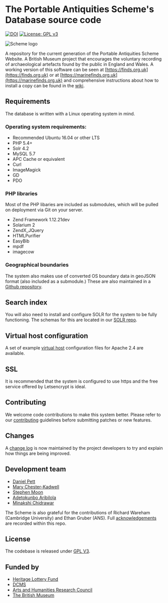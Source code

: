 # The Portable Antiquities Scheme's Database source code

[![DOI](https://zenodo.org/badge/19055/findsorguk/findsorguk.svg)](https://zenodo.org/badge/latestdoi/19055/findsorguk/findsorguk) [![License: GPL v3](https://img.shields.io/badge/License-GPL%20v3-blue.svg)](https://www.gnu.org/licenses/gpl-3.0)

![Scheme logo](https://avatars3.githubusercontent.com/u/4288770?v=3&s=200)

A repository for the current generation of the Portable Antiquities Scheme Website. A British Museum project that 
encourages the voluntary recording of archaeological artefacts found by the public in England and Wales. A working 
version of this software can be seen at [https://finds.org.uk](https://finds.org.uk) or at [https://marinefinds.org.uk](https://marinefinds.org.uk) 
and comprehensive instructions about how to install a copy can be found in the [wiki](https://github.com/findsorguk/findsorguk/wiki).

## Requirements

The database is written with a Linux operating system in mind. 

### Operating system requirements:

* Recommended Ubuntu 16.04 or other LTS 
* PHP 5.4+
* Solr 4.2
* MySQL 5.7
* APC Cache or equivalent
* Curl
* ImageMagick
* GD
* PDO

### PHP libraries

Most of the PHP libaries are included as submodules, which will be pulled on deployment via Git on your server.

* Zend Framework 1.12.21dev
* Solarium 2
* ZendX_JQuery
* HTMLPurifier
* EasyBib
* mpdf
* imagecow

### Geographical boundaries

The system also makes use of converted OS boundary data in geoJSON format (also included as a submodule.) These are also maintained in a [Github repository](https://github.com/findsorguk/findsorguk-geodata).

## Search index

You will also need to install and configure SOLR for the system to be fully functioning. The schemas for this are 
located in our [SOLR repo](https://github.com/findsorguk/findsorguk-solr).

## Virtual host configuration

A set of example [virtual host](https://github.com/findsorguk/vhostsConfigs) configuration files for Apache 2.4 are available. 

## SSL 

It is recommended that the system is configured to use https and the free service offered by Letsencrypt is ideal.

## Contributing 

We welcome code contributions to make this system better. Please refer to our [contributing](CONTRIBUTING.md) guidelines before submitting patches or new features.

## Changes

A [change log](CHANGELOG.md) is now maintained by the project developers to try and explain how things are being improved. 

## Development team

* [Daniel Pett](https://github.com/portableant)
* [Mary Chester-Kadwell](https://github.com/mchesterkadwell)
* [Stephen Moon](https://github.com/s-moon)
* [Adetokunbo Aribilola](https://github.com/adetoks) 
* [Minakshi Chidrawar](https://github.com/minakshi-chidrawar)

The Scheme is also grateful for the contributions of Richard Wareham (Cambridge University) and Ethan Gruber (ANS). Full [acknowledgements](ACKNOWLEDGEMENTS.md) are recorded within this repo. 

## License

The codebase is released under [GPL V3](LICENSE.md).

## Funded by

* [Heritage Lottery Fund](https://www.hlf.org.uk/) 
* [DCMS](https://www.gov.uk/government/organisations/department-for-digital-culture-media-sport)
* [Arts and Humanities Research Council](http://www.ahrc.ac.uk/)
* [The British Museum](http://britishmuseum.org)
